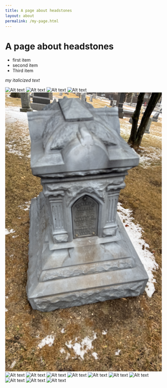 ```yaml
---
title: A page about headstones
layout: about
permalink: /my-page.html
---
```


# A page about headstones

- first item
- second item
- Third item

*my italicized text*

![Alt text](https://github.com/Git-Gabe-Hub/demo-dead-project/blob/main/objects/IMG_6390.JPG?raw=true)
![Alt text](https://github.com/Git-Gabe-Hub/demo-dead-project/blob/main/objects/IMG_6391.JPG?raw=true)
![Alt text](https://github.com/Git-Gabe-Hub/demo-dead-project/blob/main/objects/IMG_6393.JPG?raw=true)
![Alt text](https://github.com/Git-Gabe-Hub/demo-dead-project/blob/main/objects/IMG_6394.JPG?raw=true)
![Alt text](https://github.com/Git-Gabe-Hub/demo-dead-project/blob/main/objects/IMG_6395.JPG?raw=true)
![Alt text](https://github.com/Git-Gabe-Hub/demo-dead-project/blob/main/objects/IMG_6396.JPG?raw=true)
![Alt text](https://github.com/Git-Gabe-Hub/demo-dead-project/blob/main/IMG_6397.JPG?raw=true)
![Alt text](https://github.com/Git-Gabe-Hub/demo-dead-project/blob/main/objects/IMG_6391.JPG?raw=true)
![Alt text](https://github.com/Git-Gabe-Hub/demo-dead-project/blob/main/objects/IMG_6391.JPG?raw=true)
![Alt text](https://github.com/Git-Gabe-Hub/demo-dead-project/blob/main/objects/IMG_6391.JPG?raw=true)
![Alt text](https://github.com/Git-Gabe-Hub/demo-dead-project/blob/main/objects/IMG_6391.JPG?raw=true)
![Alt text](https://github.com/Git-Gabe-Hub/demo-dead-project/blob/main/objects/IMG_6391.JPG?raw=true)
![Alt text](https://github.com/Git-Gabe-Hub/demo-dead-project/blob/main/objects/IMG_6391.JPG?raw=true)
![Alt text](https://github.com/Git-Gabe-Hub/demo-dead-project/blob/main/objects/IMG_6391.JPG?raw=true)
![Alt text](https://github.com/Git-Gabe-Hub/demo-dead-project/blob/main/objects/IMG_6391.JPG?raw=true)
